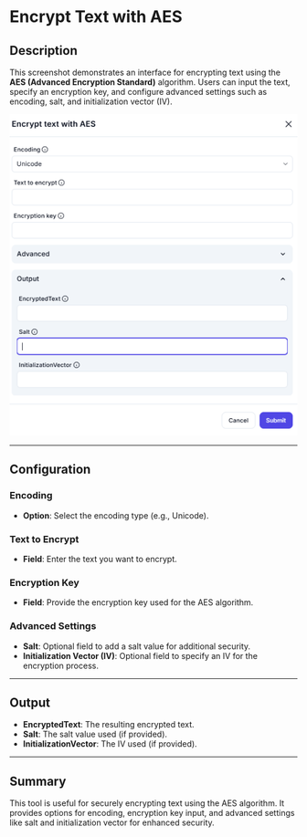 # Encrypt Text with AES

## Description

This screenshot demonstrates an interface for encrypting text using the **AES (Advanced Encryption Standard)** algorithm. Users can input the text, specify an encryption key, and configure advanced settings such as encoding, salt, and initialization vector (IV).

![alt text](../../assests/app-integrations/assests%20cryptography/encrypt-text-with-aes.png)

---

## Configuration

### Encoding

- **Option**: Select the encoding type (e.g., Unicode).

### Text to Encrypt

- **Field**: Enter the text you want to encrypt.

### Encryption Key

- **Field**: Provide the encryption key used for the AES algorithm.

### Advanced Settings

- **Salt**: Optional field to add a salt value for additional security.
- **Initialization Vector (IV)**: Optional field to specify an IV for the encryption process.

---

## Output

- **EncryptedText**: The resulting encrypted text.
- **Salt**: The salt value used (if provided).
- **InitializationVector**: The IV used (if provided).

---

## Summary

This tool is useful for securely encrypting text using the AES algorithm. It provides options for encoding, encryption key input, and advanced settings like salt and initialization vector for enhanced security.
